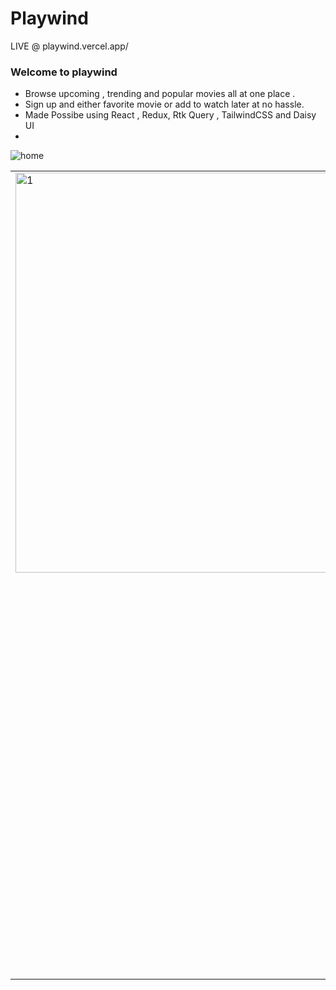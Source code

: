 # Playwind
LIVE @ playwind.vercel.app/
### Welcome to playwind 
* Browse upcoming , trending and popular movies all at one place .
* Sign up and either favorite movie or add to watch later at no hassle.
* Made Possibe using React , Redux, Rtk Query , TailwindCSS and Daisy UI
* 
![home](https://user-images.githubusercontent.com/81632171/188088224-6c075841-253b-40a4-8978-e4ade2118aae.png)

<table>
  <tr>
    <td> <img src="https://user-images.githubusercontent.com/81632171/188087825-60e8d96d-0902-4aa0-bbcb-0e2d2083605c.png"  alt="1" width = 640px height = 640px ></td>
    <td><img src="https://user-images.githubusercontent.com/81632171/188087862-ad3b8a5e-7bf0-423c-8335-31d300921ed5.png" alt="2" width = 640px height = 640px></td>
  </tr>
  <tr>
    <td>    <td><img src="https://user-images.githubusercontent.com/81632171/188087871-e3c487f0-59df-46bd-a93d-140fa133ef73.png" alt="3" width = 640px height = 640px></td>
 </td>
  </tr>
 
</table>
